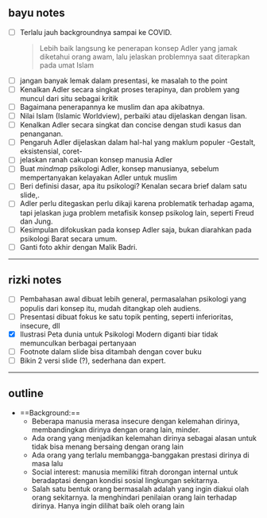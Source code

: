 ## bayu notes
- [ ] Terlalu jauh backgroundnya sampai ke COVID.
  > Lebih baik langsung ke penerapan konsep Adler yang jamak diketahui orang awam, lalu jelaskan problemnya saat diterapkan pada umat Islam
- [ ] jangan banyak lemak dalam presentasi, ke masalah to the point
- [ ] Kenalkan Adler secara singkat proses terapinya, dan problem yang muncul dari situ sebagai kritik
- [ ] Bagaimana penerapannya ke muslim dan apa akibatnya.
- [ ] Nilai Islam (Islamic Worldview), perbaiki atau dijelaskan dengan lisan.
- [ ] Kenalkan Adler secara singkat dan concise dengan studi kasus dan penanganan.
- [ ] Pengaruh Adler dijelaskan dalam hal-hal yang maklum populer -Gestalt, eksistensial, coret-
- [ ] jelaskan ranah cakupan konsep manusia Adler
- [ ] Buat _mindmap_ psikologi Adler, konsep manusianya, sebelum mempertanyakan kelayakan Adler untuk muslim
- [ ] Beri definisi dasar, apa itu psikologi? Kenalan secara brief dalam satu slide,. 
- [ ] Adler perlu ditegaskan perlu dikaji karena problematik terhadap agama, tapi jelaskan juga problem metafisik konsep psikolog lain, seperti Freud dan Jung.
- [ ] Kesimpulan difokuskan pada konsep Adler saja, bukan diarahkan pada psikologi Barat secara umum.
- [ ] Ganti foto akhir dengan Malik Badri.
---
## rizki notes
- [ ] Pembahasan awal dibuat lebih general, permasalahan psikologi yang populis dari konsep itu, mudah ditangkap oleh audiens.
- [ ] Presentasi dibuat fokus ke satu topik penting, seperti inferioritas, insecure, dll
- [x] Ilustrasi Peta dunia untuk Psikologi Modern diganti biar tidak memunculkan berbagai pertanyaan
- [ ] Footnote dalam slide bisa ditambah dengan cover buku
- [ ] Bikin 2 versi slide (?), sederhana dan expert.
---
## outline
- ==Background:==
	- Beberapa manusia merasa insecure dengan kelemahan dirinya, membandingkan dirinya dengan orang lain, minder.
	- Ada orang yang menjadikan kelemahan dirinya sebagai alasan untuk tidak bisa menang bersaing dengan orang lain
	- Ada orang yang terlalu membangga-banggakan prestasi dirinya di masa lalu
	- Social interest: manusia memiliki fitrah dorongan internal untuk beradaptasi dengan kondisi sosial lingkungan sekitarnya. 
	- Salah satu bentuk orang bermasalah adalah yang ingin diakui olah orang sekitarnya. Ia menghindari penilaian orang lain terhadap dirinya.  Hanya ingin dilihat baik oleh orang lain 